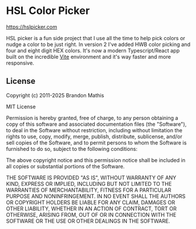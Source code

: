 # HSL Color Picker
https://hslpicker.com

HSL picker is a fun side project that I use all the time to help pick colors or nudge a color to be just right. In version 2 I've added HWB color picking and four and eight digit HEX colors. It's now a modern Typescript/React app built on the incredible [Vite](https://vitejs.dev) environment and it's way faster and more responsive.

## License

Copyright (c) 2011-2025 Brandon Mathis

MIT License

Permission is hereby granted, free of charge, to any person obtaining
a copy of this software and associated documentation files (the
"Software"), to deal in the Software without restriction, including
without limitation the rights to use, copy, modify, merge, publish,
distribute, sublicense, and/or sell copies of the Software, and to
permit persons to whom the Software is furnished to do so, subject to
the following conditions:

The above copyright notice and this permission notice shall be
included in all copies or substantial portions of the Software.

THE SOFTWARE IS PROVIDED "AS IS", WITHOUT WARRANTY OF ANY KIND,
EXPRESS OR IMPLIED, INCLUDING BUT NOT LIMITED TO THE WARRANTIES OF
MERCHANTABILITY, FITNESS FOR A PARTICULAR PURPOSE AND
NONINFRINGEMENT. IN NO EVENT SHALL THE AUTHORS OR COPYRIGHT HOLDERS BE
LIABLE FOR ANY CLAIM, DAMAGES OR OTHER LIABILITY, WHETHER IN AN ACTION
OF CONTRACT, TORT OR OTHERWISE, ARISING FROM, OUT OF OR IN CONNECTION
WITH THE SOFTWARE OR THE USE OR OTHER DEALINGS IN THE SOFTWARE.
